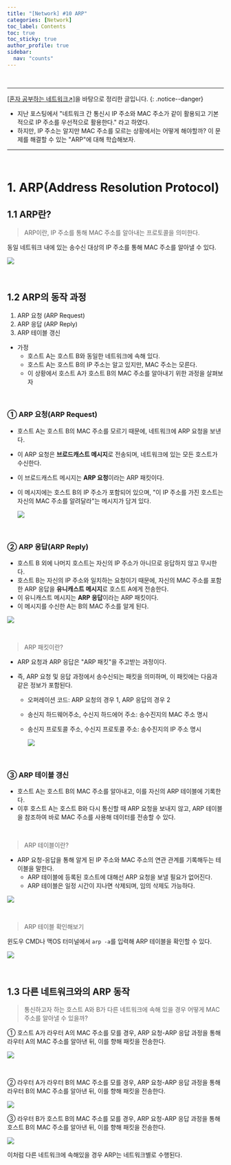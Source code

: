 ```yaml
---
title: "[Network] #10 ARP"
categories: [Network]
toc_label: Contents
toc: true
toc_sticky: true
author_profile: true
sidebar:
  nav: "counts"
---
```


<br>

---

[[혼자 공부하는 네트워크↗️]](https://www.youtube.com/watch?v=c62qssA4hYI&list=PLYH7OjNUOWLVwdRF6_QmJVR4cQdMp0SU1&index=1)을 바탕으로 정리한 글입니다.
{: .notice--danger}

- 지난 포스팅에서 "네트워크 간 통신시 IP 주소와 MAC 주소가 같이 활용되고 기본적으로 IP 주소를 우선적으로 활용한다." 라고 하였다.
- 하지만, IP 주소는 알지만 MAC 주소를 모르는 상황에서는 어떻게 해야할까? 이 문제를 해결할 수 있는 "ARP"에 대해 학습해보자.

---

<br>

# 1. ARP(Address Resolution Protocol)

## 1.1 ARP란?

> ARP이란, IP 주소를 통해 MAC 주소를 알아내는 프로토콜을 의미한다.

동일 네트워크 내에 있는 송수신 대상의 IP 주소를 통해 MAC 주소를 알아낼 수 있다.

![](/assets/images/2024/2024-10-06-18-44-00.png)

<br>

## 1.2 ARP의 동작 과정

1. ARP 요청 (ARP Request)
2. ARP 응답 (ARP Reply)
3. ARP 테이블 갱신

- 가정
  - 호스트 A는 호스트 B와 동일한 네트워크에 속해 있다.
  - 호스트 A는 호스트 B의 IP 주소는 알고 있지만, MAC 주소는 모른다.
  - 이 상황에서 호스트 A가 호스트 B의 MAC 주소를 알아내기 위한 과정을 살펴보자

<br>

### ① ARP 요청(ARP Request)

- 호스트 A는 호스트 B의 MAC 주소를 모르기 때문에, 네트워크에 ARP 요청을 보낸다.
- 이 ARP 요청은 **브로드캐스트 메시지**로 전송되며, 네트워크에 있는 모든 호스트가 수신한다.
- 이 브로드캐스트 메시지는 **ARP 요청**이라는 ARP 패킷이다.
- 이 메시지에는 호스트 B의 IP 주소가 포함되어 있으며, "이 IP 주소를 가진 호스트는 자신의 MAC 주소를 알려달라"는 메시지가 담겨 있다.

  ![](/assets/images/2024/2024-10-06-18-46-34.png)

<br>

### ② ARP 응답(ARP Reply)

- 호스트 B 외에 나머지 호스트는 자신의 IP 주소가 아니므로 응답하지 않고 무시한다.
- 호스트 B는 자신의 IP 주소와 일치하는 요청이기 때문에, 자신의 MAC 주소를 포함한 ARP 응답을 **유니캐스트 메시지**로 호스트 A에게 전송한다.
- 이 유니캐스트 메시지는 **ARP 응답**이라는 ARP 패킷이다.
- 이 메시지를 수신한 A는 B의 MAC 주소를 알게 된다.

![](/assets/images/2024/2024-10-06-21-23-24.png)

<br>

> ARP 패킷이란?

- ARP 요청과 ARP 응답은 "ARP 패킷"을 주고받는 과정이다.
- 즉, ARP 요청 및 응답 과정에서 송수신되는 패킷을 의미하며, 이 패킷에는 다음과 같은 정보가 포함된다.

  - 오퍼레이션 코드: ARP 요청의 경우 1, ARP 응답의 경우 2
  - 송신지 하드웨어주소, 수신지 하드에어 주소: 송수진지의 MAC 주소 명시
  - 송신지 프로토콜 주소, 수신지 프로토콜 주소: 송수진지의 IP 주소 명시

    ![](/assets/images/2024/2024-10-06-21-26-56.png)

<br>

### ③ ARP 테이블 갱신

- 호스트 A는 호스트 B의 MAC 주소를 알아내고, 이를 자신의 ARP 테이블에 기록한다.
- 이후 호스트 A는 호스트 B와 다시 통신할 때 ARP 요청을 보내지 않고, ARP 테이블을 참조하여 바로 MAC 주소를 사용해 데이터를 전송할 수 있다.

<br>

> ARP 테이블이란?

- ARP 요청-응답을 통해 알게 된 IP 주소와 MAC 주소의 연관 관계를 기록해두는 테이블을 말한다.
  - ARP 테이블에 등록된 호스트에 대해선 ARP 요청을 보낼 필요가 없어진다.
  - ARP 테이블은 일정 시간이 지나면 삭제되며, 임의 삭제도 가능하다.

![](/assets/images/2024/2024-10-06-21-31-10.png)

<br>

> ARP 테이블 확인해보기

윈도우 CMD나 맥OS 터미널에서 `arp -a`를 입력해 ARP 테이블을 확인할 수 있다.

![](/assets/images/2024/2024-10-06-21-34-40.png)

<br>

## 1.3 다른 네트워크와의 ARP 동작

> 통신하고자 하는 호스트 A와 B가 다른 네트워크에 속해 있을 경우 어떻게 MAC 주소를 알아낼 수 있을까?

① 호스트 A가 라우터 A의 MAC 주소를 모를 경우, ARP 요청-ARP 응답 과정을 통해 라우터 A의 MAC 주소를 알아낸 뒤, 이를 향해 패킷을 전송한다.

![](/assets/images/2024/2024-10-06-21-37-18.png)

<br>

② 라우터 A가 라우터 B의 MAC 주소를 모를 경우, ARP 요청-ARP 응답 과정을 통해 라우터 B의 MAC 주소를 알아낸 뒤, 이를 향해 패킷을 전송한다.

![](/assets/images/2024/2024-10-06-21-40-58.png)

③ 라우터 B가 호스트 B의 MAC 주소를 모를 경우, ARP 요청-ARP 응답 과정을 통해 호스트 B의 MAC 주소를 알아낸 뒤, 이를 향해 패킷을 전송한다.

![](/assets/images/2024/2024-10-06-21-41-47.png)

이처럼 다른 네트워크에 속해있을 경우 ARP는 네트워크별로 수행된다.

<br>
